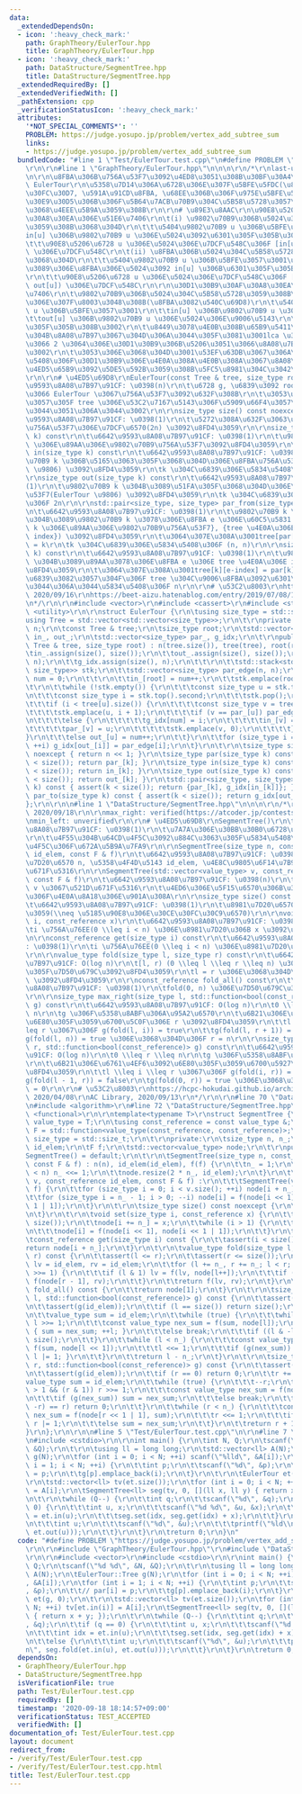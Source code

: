 ```yaml
---
data:
  _extendedDependsOn:
  - icon: ':heavy_check_mark:'
    path: GraphTheory/EulerTour.hpp
    title: GraphTheory/EulerTour.hpp
  - icon: ':heavy_check_mark:'
    path: DataStructure/SegmentTree.hpp
    title: DataStructure/SegmentTree.hpp
  _extendedRequiredBy: []
  _extendedVerifiedWith: []
  _pathExtension: cpp
  _verificationStatusIcon: ':heavy_check_mark:'
  attributes:
    '*NOT_SPECIAL_COMMENTS*': ''
    PROBLEM: https://judge.yosupo.jp/problem/vertex_add_subtree_sum
    links:
    - https://judge.yosupo.jp/problem/vertex_add_subtree_sum
  bundledCode: "#line 1 \"Test/EulerTour.test.cpp\"\n#define PROBLEM \"https://judge.yosupo.jp/problem/vertex_add_subtree_sum\"\
    \r\n\r\n#line 1 \"GraphTheory/EulerTour.hpp\"\n\n\n\r\n/*\r\nlast-updated: 2020/09/16\r\
    \n\r\n\u8FBA\u306B\u756A\u53F7\u3092\u4ED8\u3051\u308B\u30BF\u30A4\u30D7\u306E\
    \ EulerTour\r\n\u5358\u7D14\u306A\u6728\u306E\u307F\u5BFE\u5FDC(\u81EA\u5DF1\u30EB\
    \u30FC\u30D7, \u591A\u91CD\u8FBA, \u68EE\u306B\u306F\u975E\u5BFE\u5FDC)\r\n\u30B0\
    \u30E9\u30D5\u306B\u306F\u5B64\u7ACB\u70B9\u304C\u5B58\u5728\u3057\u306A\u3044\
    \u3068\u4EEE\u5B9A\u3059\u308B\r\n\r\n# \u89E3\u8AAC\r\n\u90E8\u5206\u6728\u30AF\
    \u30A8\u30EA\u306E\u51E6\u7406\r\n\t(i) \u9802\u70B9\u306B\u5024\u304C\u5B58\u5728\
    \u3059\u308B\u3068\u304D\r\n\t\t\u5404\u9802\u70B9 u \u306B\u5BFE\u3057\u3001\
    in[u] \u306B\u9802\u70B9 u \u306E\u5024\u3092\u6301\u305F\u305B\u308B\u3002\r\n\
    \t\t\u90E8\u5206\u6728 u \u306E\u5024\u306E\u7DCF\u548C\u306F [in[u], out[u])\
    \ \u306E\u7DCF\u548C\r\n\t(ii) \u8FBA\u306B\u5024\u304C\u5B58\u5728\u3059\u308B\
    \u3068\u304D\r\n\t\t\u5404\u9802\u70B9 u \u306B\u5BFE\u3057\u3001\u89AA p \u304B\
    \u3089\u306E\u8FBA\u306E\u5024\u3092 in[u] \u306B\u6301\u305F\u305B\u308B\u3002\
    \r\n\t\t\u90E8\u5206\u6728 u \u306E\u5024\u306E\u7DCF\u548C\u306F [in[u] + 1,\
    \ out[u]) \u306E\u7DCF\u548C\r\n\r\n\u30D1\u30B9\u30AF\u30A8\u30EA\u306E\u51E6\
    \u7406\r\n\t\u9802\u70B9\u306B\u5024\u304C\u5B58\u5728\u3059\u308B\u3068\u304D\
    \u306E\u307F\u8003\u3048\u308B(\u8FBA\u3082\u540C\u69D8)\r\n\t\u5404\u9802\u70B9\
    \ u \u306B\u5BFE\u3057\u3001\r\n\t\tin[u] \u306B\u9802\u70B9 u \u306E\u5024\r\n\
    \t\tout[u] \u306B\u9802\u70B9 u \u306E\u5024\u306E\u9006\u5143\r\n\t\u3092\u3082\
    \u305F\u305B\u308B\u3002\r\n\t\u8449\u3078\u4E0B\u308B\u65B9\u5411\u306B\u3057\
    \u304B\u8A08\u7B97\u3067\u304D\u306A\u3044\u305F\u3081\u3001lca \u3092\u6C42\u3081\
    \u3066 2 \u3064\u306E\u30D1\u30B9\u306B\u5206\u3051\u3066\u8A08\u7B97\u3059\u308B\
    \u3002\r\n\t\u3053\u306E\u3068\u304D\u3001\u53EF\u63DB\u3067\u306A\u3044\u5834\
    \u5408\u306F\u30D1\u30B9\u306E\u4E0A\u308A\u4E0B\u308A\u3067\u8A08\u7B97\u306E\
    \u4ED5\u65B9\u3092\u5DE5\u592B\u3059\u308B\u5FC5\u8981\u304C\u3042\u308B\u3002\
    \r\n\r\n# \u4ED5\u69D8\r\nEulerTour(const Tree & tree, size_type root)\r\n\t\u6642\
    \u9593\u8A08\u7B97\u91CF: \u0398(n)\r\n\t\u6728 g, \u6839\u3092 root \u3068\u3057\
    \u3066 EulerTour \u3067\u756A\u53F7\u3092\u632F\u308B\r\n\t\u3053\u3053\u3067\u6E21\
    \u3057\u305F tree \u306E\u53C2\u7167\u5143\u306F\u5909\u66F4\u3057\u3066\u306F\
    \u3044\u3051\u306A\u3044\u3002\r\n\r\nsize_type size() const noexcept\r\n\t\u6642\
    \u9593\u8A08\u7B97\u91CF: \u0398(1)\r\n\t\u5272\u308A\u632F\u3063\u305F\u8FBA\u306E\
    \u756A\u53F7\u306E\u7DCF\u6570(2n) \u3092\u8FD4\u3059\r\n\r\nsize_type par(size_type\
    \ k) const\r\n\t\u6642\u9593\u8A08\u7B97\u91CF: \u0398(1)\r\n\t\u9802\u70B9 k\
    \ \u306E\u89AA\u306E\u9802\u70B9\u756A\u53F7\u3092\u8FD4\u3059\r\n\r\nsize_type\
    \ in(size_type k) const\r\n\t\u6642\u9593\u8A08\u7B97\u91CF: \u0398(1)\r\n\t\u9802\
    \u70B9 k \u306B\u5165\u3063\u305F\u3068\u304D\u306E\u8FBA\u756A\u53F7(EulerTour\
    \ \u9806) \u3092\u8FD4\u3059\r\n\tk \u304C\u6839\u306E\u5834\u5408\u306F 0\r\n\
    \r\nsize_type out(size_type k) const\r\n\t\u6642\u9593\u8A08\u7B97\u91CF: \u0398\
    (1)\r\n\t\u9802\u70B9 k \u304B\u3089\u51FA\u305F\u3068\u304D\u306E\u8FBA\u756A\
    \u53F7(EulerTour \u9806) \u3092\u8FD4\u3059\r\n\tk \u304C\u6839\u306E\u5834\u5408\
    \u306F 2n\r\n\r\nstd::pair<size_type, size_type> par_from(size_type k) const\r\
    \n\t\u6642\u9593\u8A08\u7B97\u91CF: \u0398(1)\r\n\t\u9802\u70B9 k \u306E\u89AA\
    \u304B\u3089\u9802\u70B9 k \u3078\u306E\u8FBA e \u306E\u60C5\u5831 ( {\u9802\u70B9\
    \ k \u306E\u89AA\u306E\u9802\u70B9\u756A\u53F7}, {tree \u4E0A\u306E\u8FBA e \u306E\
    \ index}) \u3092\u8FD4\u3059\r\n\t\u3064\u307E\u308A\u3001tree[par[k]][e-index]\
    \ = k\r\n\tk \u304C\u6839\u306E\u5834\u5408\u306F (n, n)\r\n\r\nsize_type par_to(size_type\
    \ k) const\r\n\t\u6642\u9593\u8A08\u7B97\u91CF: \u0398(1)\r\n\t\u9802\u70B9 k\
    \ \u304B\u3089\u89AA\u3078\u306E\u8FBA e \u306E tree \u4E0A\u306E index \u3092\
    \u8FD4\u3059\r\n\t\u3064\u307E\u308A\u3001tree[k][e-index] = par[k]\r\n\tk \u304C\
    \u6839\u3082\u3057\u304F\u306F tree \u304C\u9006\u8FBA\u3092\u6301\u3063\u3066\
    \u3044\u306A\u3044\u5834\u5408\u306F n\r\n\r\n# \u53C2\u8003\r\nhttps://maspypy.com/euler-tour-%E3%81%AE%E3%81%8A%E5%8B%89%E5%BC%B7,\
    \ 2020/09/16\r\nhttps://beet-aizu.hatenablog.com/entry/2019/07/08/174727, 2020/09/16\r\
    \n*/\r\n\r\n#include <vector>\r\n#include <cassert>\r\n#include <stack>\r\n#include\
    \ <utility>\r\n\r\nstruct EulerTour {\r\n\tusing size_type = std::size_t;\r\n\t\
    using Tree = std::vector<std::vector<size_type>>;\r\n\t\r\nprivate:\r\n\tsize_type\
    \ n;\r\n\tconst Tree & tree;\r\n\tsize_type root;\r\n\tstd::vector<size_type>\
    \ in_, out_;\r\n\tstd::vector<size_type> par_, g_idx;\r\n\t\r\npublic:\r\n\tEulerTour(const\
    \ Tree & tree, size_type root) : n(tree.size()), tree(tree), root(root) {\r\n\t\
    \tin_.assign(size(), size());\r\n\t\tout_.assign(size(), size());\r\n\t\tpar_.assign(n,\
    \ n);\r\n\t\tg_idx.assign(size(), n);\r\n\t\t\r\n\t\tstd::stack<std::pair<size_type,\
    \ size_type>> stk;\r\n\t\tstd::vector<size_type> par_edge(n, n);\r\n\t\tsize_type\
    \ num = 0;\r\n\t\t\r\n\t\tin_[root] = num++;\r\n\t\tstk.emplace(root, 0);\r\n\t\
    \t\r\n\t\twhile (!stk.empty()) {\r\n\t\t\tconst size_type u = stk.top().first;\r\
    \n\t\t\tconst size_type i = stk.top().second;\r\n\t\t\tstk.pop();\r\n\t\t\t\r\n\
    \t\t\tif (i < tree[u].size()) {\r\n\t\t\t\tconst size_type v = tree[u][i];\r\n\
    \t\t\t\tstk.emplace(u, i + 1);\r\n\t\t\t\tif (v == par_[u]) par_edge[u] = i;\r\
    \n\t\t\t\telse {\r\n\t\t\t\t\tg_idx[num] = i;\r\n\t\t\t\t\tin_[v] = num++;\r\n\
    \t\t\t\t\tpar_[v] = u;\r\n\t\t\t\t\tstk.emplace(v, 0);\r\n\t\t\t\t}\r\n\t\t\t\
    }\r\n\t\t\telse out_[u] = num++;\r\n\t\t}\r\n\t\tfor (size_type i = 0; i < n;\
    \ ++i) g_idx[out_[i]] = par_edge[i];\r\n\t}\r\n\t\r\n\tsize_type size() const\
    \ noexcept { return n << 1; }\r\n\tsize_type par(size_type k) const { assert(k\
    \ < size()); return par_[k]; }\r\n\tsize_type in(size_type k) const { assert(k\
    \ < size()); return in_[k]; }\r\n\tsize_type out(size_type k) const { assert(k\
    \ < size()); return out_[k]; }\r\n\tstd::pair<size_type, size_type> par_from(size_type\
    \ k) const { assert(k < size()); return {par_[k], g_idx[in_[k]]}; }\r\n\tsize_type\
    \ par_to(size_type k) const { assert(k < size()); return g_idx[out_[k]]; }\r\n\
    };\r\n\r\n\n#line 1 \"DataStructure/SegmentTree.hpp\"\n\n\n\r\n/*\r\nlast-updated:\
    \ 2020/09/18\r\n\r\nmax_right: verified(https://atcoder.jp/contests/practice2/submissions/16664880)\r\
    \nmin_left: unverified\r\n\r\n# \u4ED5\u69D8\r\nSegmentTree()\r\n\t\u6642\u9593\
    \u8A08\u7B97\u91CF: \u0398(1)\r\n\t\u7A7A\u306E\u30BB\u30B0\u6728\u3092\u4F5C\u6210\
    \r\n\t\u4F55\u304B\u64CD\u4F5C\u3092\u884C\u3063\u305F\u5834\u5408\u306E\u52D5\
    \u4F5C\u306F\u672A\u5B9A\u7FA9\r\n\r\nSegmentTree(size_type n, const_reference\
    \ id_elem, const F & f)\r\n\t\u6642\u9593\u8A08\u7B97\u91CF: \u0398(n)\r\n\t\u8981\
    \u7D20\u6570 n, \u5358\u4F4D\u5143 id_elem, \u4E8C\u9805\u6F14\u7B97 f \u3067\u521D\
    \u671F\u5316\r\n\r\nSegmentTree(std::vector<value_type> v, const_reference id_elem,\
    \ const F & f)\r\n\t\u6642\u9593\u8A08\u7B97\u91CF: \u0398(n)\r\n\t\u914D\u5217\
    \ v \u3067\u521D\u671F\u5316\r\n\t\u4ED6\u306E\u5F15\u6570\u306B\u3064\u3044\u3066\
    \u306F\u4E0A\u8A18\u306E\u901A\u308A\r\n\r\nsize_type size() const noexcept\r\n\
    \t\u6642\u9593\u8A08\u7B97\u91CF: \u0398(1)\r\n\t\u8981\u7D20\u6570\u3092\u8FD4\
    \u3059(\\neq \u5185\u90E8\u306E\u30CE\u30FC\u30C9\u6570)\r\n\r\nvoid set(size_type\
    \ i, const_reference x)\r\n\t\u6642\u9593\u8A08\u7B97\u91CF: \u0398(log n)\r\n\
    \ti \u756A\u76EE(0 \\leq i < n) \u306E\u8981\u7D20\u306B x \u3092\u4EE3\u5165\r\
    \n\r\nconst_reference get(size_type i) const\r\n\t\u6642\u9593\u8A08\u7B97\u91CF\
    : \u0398(1)\r\n\ti \u756A\u76EE(0 \\leq i < n) \u306E\u8981\u7D20\u3092\u8FD4\u3059\
    \r\n\r\nvalue_type fold(size_type l, size_type r) const\r\n\t\u6642\u9593\u8A08\
    \u7B97\u91CF: O(log n)\r\n\t[l, r) (0 \\leq l \\leq r \\leq n) \u3092 fold \u3057\
    \u305F\u7D50\u679C\u3092\u8FD4\u3059\r\n\tl = r \u306E\u3068\u304D\u306F id_elem\
    \ \u3092\u8FD4\u3059\r\n\r\nconst_reference fold_all() const\r\n\t\u6642\u9593\
    \u8A08\u7B97\u91CF: \u0398(1)\r\n\tfold(0, n) \u306E\u7D50\u679C\u3092\u8FD4\u3059\
    \r\n\r\nsize_type max_right(size_type l, std::function<bool(const_reference)>\
    \ g) const\r\n\t\u6642\u9593\u8A08\u7B97\u91CF: O(log n)\r\n\t0 \\leq l \\leq\
    \ n\r\n\tg \u306F\u5358\u8ABF\u306A\u95A2\u6570\r\n\t\u6B21\u306E\u6761\u4EF6\u3092\
    \u6E80\u305F\u3059\u6700\u5C0F\u306E r \u3092\u8FD4\u3059\r\n\t\tl \\leq i \\\
    leq r \u3067\u306F g(fold(l, i)) = true\r\n\t\tg(fold(l, r + 1)) = false\r\n\t\
    g(fold(l, n)) = true \u306E\u3068\u304D\u306F r = n\r\n\r\nsize_type min_left(size_type\
    \ r, std::function<bool(const_reference)> g) const\r\n\t\u6642\u9593\u8A08\u7B97\
    \u91CF: O(log n)\r\n\t0 \\leq r \\leq n\r\n\tg \u306F\u5358\u8ABF\u306A\u95A2\u6570\
    \r\n\t\u6B21\u306E\u6761\u4EF6\u3092\u6E80\u305F\u3059\u6700\u5927\u306E l \u3092\
    \u8FD4\u3059\r\n\t\tl \\leq i \\leq r \u3067\u306F g(fold(i, r)) = true\r\n\t\t\
    g(fold(l - 1, r)) = false\r\n\tg(fold(0, r)) = true \u306E\u3068\u304D\u306F l\
    \ = 0\r\n\r\n# \u53C2\u8003\r\nhttps://hcpc-hokudai.github.io/archive/structure_segtree_001.pdf,\
    \ 2020/04/08\r\nAC Library, 2020/09/13\r\n*/\r\n\r\n#line 70 \"DataStructure/SegmentTree.hpp\"\
    \n#include <algorithm>\r\n#line 72 \"DataStructure/SegmentTree.hpp\"\n#include\
    \ <functional>\r\n\r\ntemplate<typename T>\r\nstruct SegmentTree {\r\n\tusing\
    \ value_type = T;\r\n\tusing const_reference = const value_type &;\r\n\tusing\
    \ F = std::function<value_type(const_reference, const_reference)>;\r\n\tusing\
    \ size_type = std::size_t;\r\n\t\r\nprivate:\r\n\tsize_type n, n_;\r\n\tvalue_type\
    \ id_elem;\r\n\tF f;\r\n\tstd::vector<value_type> node;\r\n\t\r\npublic:\r\n\t\
    SegmentTree() = default;\r\n\t\r\n\tSegmentTree(size_type n, const_reference id_elem,\
    \ const F & f) : n(n), id_elem(id_elem), f(f) {\r\n\t\tn_ = 1;\r\n\t\twhile (n_\
    \ < n) n_ <<= 1;\r\n\t\tnode.resize(2 * n_, id_elem);\r\n\t}\r\n\t\r\n\tSegmentTree(std::vector<value_type>\
    \ v, const_reference id_elem, const F & f) :\r\n\t\t\tSegmentTree(v.size(), id_elem,\
    \ f) {\r\n\t\tfor (size_type i = 0; i < v.size(); ++i) node[i + n_] = v[i];\r\n\
    \t\tfor (size_type i = n_ - 1; i > 0; --i) node[i] = f(node[i << 1], node[i <<\
    \ 1 | 1]);\r\n\t}\r\n\t\r\n\tsize_type size() const noexcept {\r\n\t\treturn n;\r\
    \n\t}\r\n\t\r\n\tvoid set(size_type i, const_reference x) {\r\n\t\tassert(i <\
    \ size());\r\n\t\tnode[i += n_] = x;\r\n\t\twhile (i > 1) {\r\n\t\t\ti >>= 1;\r\
    \n\t\t\tnode[i] = f(node[i << 1], node[i << 1 | 1]);\r\n\t\t}\r\n\t}\r\n\t\r\n\
    \tconst_reference get(size_type i) const {\r\n\t\tassert(i < size());\r\n\t\t\
    return node[i + n_];\r\n\t}\r\n\t\r\n\tvalue_type fold(size_type l, size_type\
    \ r) const {\r\n\t\tassert(l <= r);\r\n\t\tassert(r <= size());\r\n\t\tvalue_type\
    \ lv = id_elem, rv = id_elem;\r\n\t\tfor (l += n_, r += n_; l < r; l >>= 1, r\
    \ >>= 1) {\r\n\t\t\tif (l & 1) lv = f(lv, node[l++]);\r\n\t\t\tif (r & 1) rv =\
    \ f(node[r - 1], rv);\r\n\t\t}\r\n\t\treturn f(lv, rv);\r\n\t}\r\n\t\r\n\tconst_reference\
    \ fold_all() const {\r\n\t\treturn node[1];\r\n\t}\r\n\t\r\n\tsize_type max_right(size_type\
    \ l, std::function<bool(const_reference)> g) const {\r\n\t\tassert(l <= size());\r\
    \n\t\tassert(g(id_elem));\r\n\t\tif (l == size()) return size();\r\n\t\tl += n_;\r\
    \n\t\tvalue_type sum = id_elem;\r\n\t\twhile (true) {\r\n\t\t\twhile (~l & 1)\
    \ l >>= 1;\r\n\t\t\tconst value_type nex_sum = f(sum, node[l]);\r\n\t\t\tif (g(nex_sum))\
    \ { sum = nex_sum; ++l; }\r\n\t\t\telse break;\r\n\t\t\tif ((l & -l) == l) return\
    \ size();\r\n\t\t}\r\n\t\twhile (l < n_) {\r\n\t\t\tconst value_type nex_sum =\
    \ f(sum, node[l << 1]);\r\n\t\t\tl <<= 1;\r\n\t\t\tif (g(nex_sum)) { sum = nex_sum;\
    \ l |= 1; }\r\n\t\t}\r\n\t\treturn l - n_;\r\n\t}\r\n\t\r\n\tsize_type min_left(size_type\
    \ r, std::function<bool(const_reference)> g) const {\r\n\t\tassert(r <= size());\r\
    \n\t\tassert(g(id_elem));\r\n\t\tif (r == 0) return 0;\r\n\t\tr += n_;\r\n\t\t\
    value_type sum = id_elem;\r\n\t\twhile (true) {\r\n\t\t\t--r;\r\n\t\t\twhile (r\
    \ > 1 && (r & 1)) r >>= 1;\r\n\t\t\tconst value_type nex_sum = f(node[r], sum);\r\
    \n\t\t\tif (g(nex_sum)) sum = nex_sum;\r\n\t\t\telse break;\r\n\t\t\tif ((r &\
    \ -r) == r) return 0;\r\n\t\t}\r\n\t\twhile (r < n_) {\r\n\t\t\tconst value_type\
    \ nex_sum = f(node[r << 1 | 1], sum);\r\n\t\t\tr <<= 1;\r\n\t\t\tif (!g(nex_sum))\
    \ r |= 1;\r\n\t\t\telse sum = nex_sum;\r\n\t\t}\r\n\t\treturn r + 1 - n_;\r\n\t\
    }\r\n};\r\n\r\n\n#line 5 \"Test/EulerTour.test.cpp\"\n\r\n#line 7 \"Test/EulerTour.test.cpp\"\
    \n#include <cstdio>\r\n\r\nint main() {\r\n\tint N, Q;\r\n\tscanf(\"%d %d\", &N,\
    \ &Q);\r\n\t\r\n\tusing ll = long long;\r\n\tstd::vector<ll> A(N);\r\n\tEulerTour::Tree\
    \ g(N);\r\n\tfor (int i = 0; i < N; ++i) scanf(\"%lld\", &A[i]);\r\n\tfor (int\
    \ i = 1; i < N; ++i) {\r\n\t\tint p;\r\n\t\tscanf(\"%d\", &p);\r\n\t\t// par[i]\
    \ = p;\r\n\t\tg[p].emplace_back(i);\r\n\t}\r\n\t\r\n\tEulerTour et(g, 0);\r\n\t\
    \r\n\tstd::vector<ll> tv(et.size());\r\n\tfor (int i = 0; i < N; ++i) tv[et.in(i)]\
    \ = A[i];\r\n\tSegmentTree<ll> seg(tv, 0, [](ll x, ll y) { return x + y; });\r\
    \n\t\r\n\twhile (Q--) {\r\n\t\tint q;\r\n\t\tscanf(\"%d\", &q);\r\n\t\tif (q ==\
    \ 0) {\r\n\t\t\tint u, x;\r\n\t\t\tscanf(\"%d %d\", &u, &x);\r\n\t\t\tint idx\
    \ = et.in(u);\r\n\t\t\tseg.set(idx, seg.get(idx) + x);\r\n\t\t}\r\n\t\telse {\r\
    \n\t\t\tint u;\r\n\t\t\tscanf(\"%d\", &u);\r\n\t\t\tprintf(\"%ld\\n\", seg.fold(et.in(u),\
    \ et.out(u)));\r\n\t\t}\r\n\t}\r\n\treturn 0;\r\n}\n"
  code: "#define PROBLEM \"https://judge.yosupo.jp/problem/vertex_add_subtree_sum\"\
    \r\n\r\n#include \"GraphTheory/EulerTour.hpp\"\r\n#include \"DataStructure/SegmentTree.hpp\"\
    \r\n\r\n#include <vector>\r\n#include <cstdio>\r\n\r\nint main() {\r\n\tint N,\
    \ Q;\r\n\tscanf(\"%d %d\", &N, &Q);\r\n\t\r\n\tusing ll = long long;\r\n\tstd::vector<ll>\
    \ A(N);\r\n\tEulerTour::Tree g(N);\r\n\tfor (int i = 0; i < N; ++i) scanf(\"%lld\"\
    , &A[i]);\r\n\tfor (int i = 1; i < N; ++i) {\r\n\t\tint p;\r\n\t\tscanf(\"%d\"\
    , &p);\r\n\t\t// par[i] = p;\r\n\t\tg[p].emplace_back(i);\r\n\t}\r\n\t\r\n\tEulerTour\
    \ et(g, 0);\r\n\t\r\n\tstd::vector<ll> tv(et.size());\r\n\tfor (int i = 0; i <\
    \ N; ++i) tv[et.in(i)] = A[i];\r\n\tSegmentTree<ll> seg(tv, 0, [](ll x, ll y)\
    \ { return x + y; });\r\n\t\r\n\twhile (Q--) {\r\n\t\tint q;\r\n\t\tscanf(\"%d\"\
    , &q);\r\n\t\tif (q == 0) {\r\n\t\t\tint u, x;\r\n\t\t\tscanf(\"%d %d\", &u, &x);\r\
    \n\t\t\tint idx = et.in(u);\r\n\t\t\tseg.set(idx, seg.get(idx) + x);\r\n\t\t}\r\
    \n\t\telse {\r\n\t\t\tint u;\r\n\t\t\tscanf(\"%d\", &u);\r\n\t\t\tprintf(\"%ld\\\
    n\", seg.fold(et.in(u), et.out(u)));\r\n\t\t}\r\n\t}\r\n\treturn 0;\r\n}"
  dependsOn:
  - GraphTheory/EulerTour.hpp
  - DataStructure/SegmentTree.hpp
  isVerificationFile: true
  path: Test/EulerTour.test.cpp
  requiredBy: []
  timestamp: '2020-09-18 18:14:57+09:00'
  verificationStatus: TEST_ACCEPTED
  verifiedWith: []
documentation_of: Test/EulerTour.test.cpp
layout: document
redirect_from:
- /verify/Test/EulerTour.test.cpp
- /verify/Test/EulerTour.test.cpp.html
title: Test/EulerTour.test.cpp
---
```

